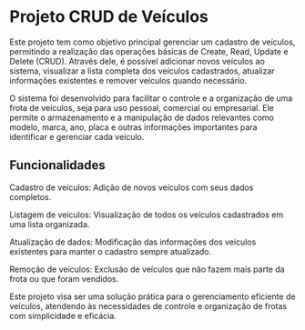 # Projeto CRUD de Veículos

Este projeto tem como objetivo principal gerenciar um cadastro de veículos, permitindo a realização das operações básicas de Create, Read, Update e Delete (CRUD). Através dele, é possível adicionar novos veículos ao sistema, visualizar a lista completa dos veículos cadastrados, atualizar informações existentes e remover veículos quando necessário.

O sistema foi desenvolvido para facilitar o controle e a organização de uma frota de veículos, seja para uso pessoal, comercial ou empresarial. Ele permite o armazenamento e a manipulação de dados relevantes como modelo, marca, ano, placa e outras informações importantes para identificar e gerenciar cada veículo.

## Funcionalidades

Cadastro de veículos: Adição de novos veículos com seus dados completos.

Listagem de veículos: Visualização de todos os veículos cadastrados em uma lista organizada.

Atualização de dados: Modificação das informações dos veículos existentes para manter o cadastro sempre atualizado.

Remoção de veículos: Exclusão de veículos que não fazem mais parte da frota ou que foram vendidos.

Este projeto visa ser uma solução prática para o gerenciamento eficiente de veículos, atendendo às necessidades de controle e organização de frotas com simplicidade e eficácia.
